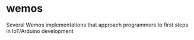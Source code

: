# wemos
Several Wemos implementations that approach programmers to first steps in IoT/Arduino development
